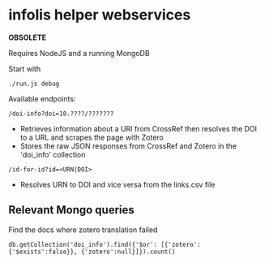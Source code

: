 infolis helper webservices
==========================

**OBSOLETE**

Requires NodeJS and a running MongoDB

Start with
```
./run.js debug
```

Available endpoints:

`/doi-info?doi=10.????/???????`

* Retrieves information about a URI from CrossRef then resolves the DOI to a URL and scrapes the page with Zotero
* Stores the raw JSON responses from CrossRef and Zotero in the 'doi_info' collection

`/id-for-id?id=<URN|DOI>`

* Resolves URN to DOI and vice versa from the links.csv file


## Relevant Mongo queries

Find the docs where zotero translation failed
```
db.getCollection('doi_info').find({'$or': [{'zotero':{'$exists':false}}, {'zotero':null}]}).count()
```
